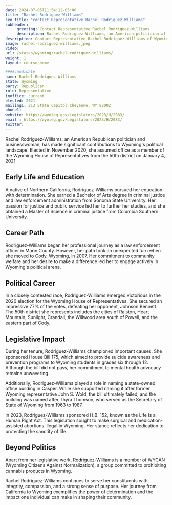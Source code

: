 ```yaml
---
date: 2024-07-05T11:54:12-05:00
title: "Rachel Rodriguez-Williams"
seo_title: "contact Representative Rachel Rodriguez-Williams"
subheader:
     greeting: Contact Representative Rachel Rodriguez-Williams
     description: Rachel Rodriguez-Williams, an American politician affiliated with the Republican Party, began serving as a member of the Wyoming House of Representatives, representing District 50, on January 4, 2021.
description: Contact Representative Rachel Rodriguez-Williams of Wyoming. Contact information for Rachel Rodriguez-Williams includes email address, phone number, and mailing address.
image: rachel-rodriguez-williams.jpeg
video:
url: /states/wyoming/rachel-rodriguez-williams/
weight: 1
layout: course_home

####candidate
name: Rachel Rodriguez-Williams
state: Wyoming
party: Republican
role: Representative
inoffice: current
elected: 2021
mailing1: 213 State Capitol Cheyenne, WY 82002
phone1: 
website: https://wyoleg.gov/Legislators/2023/H/2083/
email : https://wyoleg.gov/Legislators/2023/H/2083/
twitter: 
---
```

Rachel Rodriguez-Williams, an American Republican politician and businesswoman, has made significant contributions to Wyoming's political landscape. Elected in November 2020, she assumed office as a member of the Wyoming House of Representatives from the 50th district on January 4, 2021.

## Early Life and Education

A native of Northern California, Rodriguez-Williams pursued her education with determination. She earned a Bachelor of Arts degree in criminal justice and law enforcement administration from Sonoma State University. Her passion for justice and public service led her to further her studies, and she obtained a Master of Science in criminal justice from Columbia Southern University.

## Career Path

Rodriguez-Williams began her professional journey as a law enforcement officer in Marin County. However, her path took an unexpected turn when she moved to Cody, Wyoming, in 2007. Her commitment to community welfare and her desire to make a difference led her to engage actively in Wyoming's political arena.

## Political Career

In a closely contested race, Rodriguez-Williams emerged victorious in the 2020 election for the Wyoming House of Representatives. She secured an impressive 77% of the votes, defeating her opponent, Johnson Bennett. The 50th district she represents includes the cities of Ralston, Heart Mountain, Sunlight, Crandall, the Willwood area south of Powell, and the eastern part of Cody.

## Legislative Impact

During her tenure, Rodriguez-Williams championed important causes. She sponsored House Bill 175, which aimed to provide suicide awareness and prevention programs to Wyoming students in grades six through 12. Although the bill did not pass, her commitment to mental health advocacy remains unwavering.

Additionally, Rodriguez-Williams played a role in naming a state-owned office building in Casper. While she supported naming it after former Wyoming representative John S. Wold, the bill ultimately failed, and the building was named after Thyra Thomson, who served as the Secretary of State of Wyoming from 1963 to 1987.

In 2023, Rodriguez-Williams sponsored H.B. 152, known as the Life Is a Human Right Act. This legislation sought to make surgical and medication-assisted abortions illegal in Wyoming. Her stance reflects her dedication to protecting the sanctity of life.

## Beyond Politics

Apart from her legislative work, Rodriguez-Williams is a member of WYCAN (Wyoming Citizens Against Normalization), a group committed to prohibiting cannabis products in Wyoming.

Rachel Rodriguez-Williams continues to serve her constituents with integrity, compassion, and a strong sense of purpose. Her journey from California to Wyoming exemplifies the power of determination and the impact one individual can make in shaping their community.
